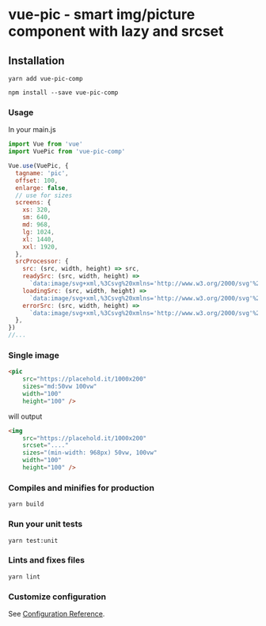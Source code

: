 # vue-pic - smart img/picture component with lazy and srcset

## Installation
```
yarn add vue-pic-comp
```
```
npm install --save vue-pic-comp
```

### Usage
In your main.js
```javascript
import Vue from 'vue'
import VuePic from 'vue-pic-comp'

Vue.use(VuePic, {
  tagname: 'pic',
  offset: 100,
  enlarge: false,
  // use for sizes
  screens: {
    xs: 320,
    sm: 640,
    md: 968,
    lg: 1024,
    xl: 1440,
    xxl: 1920,
  },
  srcProcessor: {
    src: (src, width, height) => src,
    readySrc: (src, width, height) =>
      `data:image/svg+xml,%3Csvg%20xmlns='http://www.w3.org/2000/svg'%20viewBox='0%200%20${width}%20${height}'%3E%3C/svg%3E`,
    loadingSrc: (src, width, height) =>
      `data:image/svg+xml,%3Csvg%20xmlns='http://www.w3.org/2000/svg'%20viewBox='0%200%20${width}%20${height}'%3E%3C/svg%3E`,
    errorSrc: (src, width, height) =>
      `data:image/svg+xml,%3Csvg%20xmlns='http://www.w3.org/2000/svg'%20viewBox='0%200%20${width}%20${height}'%3E%3C/svg%3E`,
  },
})
//...
```


### Single image
```html
<pic 
    src="https://placehold.it/1000x200" 
    sizes="md:50vw 100vw" 
    width="100" 
    height="100" />
```
will output
```html
<img 
    src="https://placehold.it/1000x200" 
    srcset="...."
    sizes="(min-width: 968px) 50vw, 100vw" 
    width="100" 
    height="100" />
```

### Compiles and minifies for production
```
yarn build
```

### Run your unit tests
```
yarn test:unit
```

### Lints and fixes files
```
yarn lint
```

### Customize configuration
See [Configuration Reference](https://cli.vuejs.org/config/).
